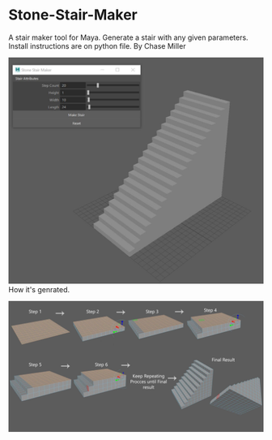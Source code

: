 # Stone-Stair-Maker

A stair maker tool for Maya.
Generate a stair with any given parameters. 
Install instructions are on python file. 
By Chase Miller


![](pics/tool.JPG)
How it's genrated.


![](pics/building.jpg)

